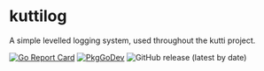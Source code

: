 # kuttilog
A simple levelled logging system, used throughout the kutti project.

[![Go Report Card](https://goreportcard.com/badge/github.com/kuttiproject/kuttilog)](https://goreportcard.com/report/github.com/kuttiproject/kuttilog)
[![PkgGoDev](https://pkg.go.dev/badge/github.com/kuttiproject/kuttilog)](https://pkg.go.dev/github.com/kuttiproject/kuttilog)
![GitHub release (latest by date)](https://img.shields.io/github/v/release/kuttiproject/kuttilog?include_prereleases)